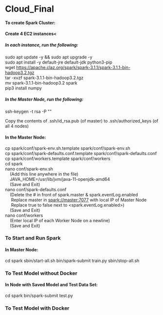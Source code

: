 # Cloud_Final

#### To create Spark Cluster:
#### Create 4 EC2 instances<

##### In each instance, run the following:
sudo apt update -y && sudo apt upgrade -y  
sudo apt install -y default-jre default-jdk python3-pip  
wget https://apache.claz.org/spark/spark-3.1.1/spark-3.1.1-bin-hadoop3.2.tgz  
tar -xvzf spark-3.1.1-bin-hadoop3.2.tgz  
mv spark-3.1.1-bin-hadoop3.2 spark  
pip3 install numpy  

##### In the Master Node, run the following:
ssh-keygen -t rsa -P ""

Copy the contents of .ssh/id_rsa.pub (of master) to .ssh/authorized_keys (of all 4 nodes)

#### In the Master Node:
cp spark/conf/spark-env.sh.template spark/conf/spark-env.sh  
cp spark/conf/spark-defaults.conf.template spark/conf/spark-defaults.conf  
cp spark/conf/workers.template spark/conf/workers  
cd spark  
nano conf/spark-env.sh  
&nbsp;&nbsp;&nbsp;&nbsp;(Add this line anywhere in the file)  
&nbsp;&nbsp;&nbsp;&nbsp;JAVA_HOME=/usr/lib/jvm/java-11-openjdk-amd64  
&nbsp;&nbsp;&nbsp;&nbsp;(Save and Exit)  
nano conf/spark-defaults.conf  
&nbsp;&nbsp;&nbsp;&nbsp;(Delete the # in front of spark.master & spark.eventLog.enabled  
&nbsp;&nbsp;&nbsp;&nbsp;&nbsp;Replace master in <spark://master:7077> with local IP of Master Node  
&nbsp;&nbsp;&nbsp;&nbsp;&nbsp;Replace true to false next to <spark.eventLog.enabled>)  
&nbsp;&nbsp;&nbsp;&nbsp;(Save and Exit)  
nano conf/workers  
&nbsp;&nbsp;&nbsp;&nbsp;(Enter local IP of each Worker Node on a newline)  
&nbsp;&nbsp;&nbsp;&nbsp;(Save and Exit)  

### To Start and Run Spark
#### In Master Node:
cd spark
sbin/start-all.sh
bin/spark-submit train.py <CSV> <Path to Save Model>
sbin/stop-all.sh

### To Test Model without Docker
#### In Node with Saved Model and Test Data Set:
cd spark
bin/spark-submit test.py <CSV> <Path to Saved Model>

### To Test Model with Docker
